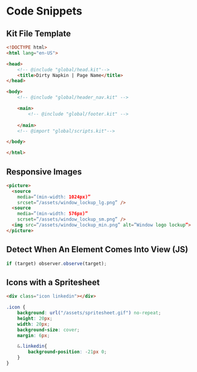 # Code Snippets
## Kit File Template
```html
<!DOCTYPE html>
<html lang="en-US">

<head>
    <!-- @include "global/head.kit"-->
    <title>Dirty Napkin | Page Name</title>
</head>

<body>
    <!-- @include "global/header_nav.kit" -->

    <main>
        <!-- @include "global/footer.kit" -->
         
    </main>
    <!-- @import "global/scripts.kit"-->

</body>

</html>
```

## Responsive Images
```html
<picture>
  <source
    media=”(min-width: 1024px)”
    srcset=”/assets/window_lockup_lg.png” />
  <source
    media=”(min-width: 576px)”
    scrset=”/assets/window_lockup_sm.png” />
  <img src=”/assets/window_lockup_min.png” alt=”Window logo lockup”>
</picture>
```

## Detect When An Element Comes Into View (JS)
```js
if (target) observer.observe(target);
```

## Icons with a Spritesheet
```html
<div class="icon linkedin"></div>
```

```scss
.icon {
    background: url("/assets/spritesheet.gif") no-repeat;
    height: 20px;
    width: 20px;
    background-size: cover;
    margin: 6px;

    &.linkedin{
        background-position: -21px 0;
    }
}
```
